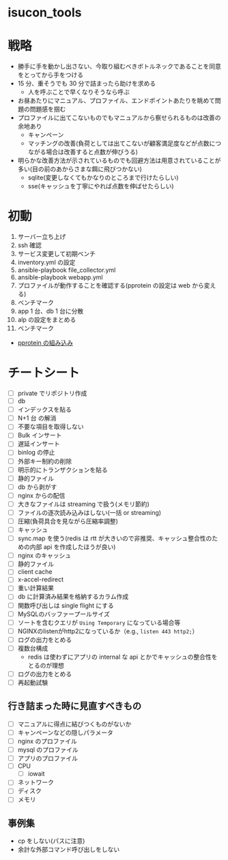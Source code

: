 # isucon_tools

# 戦略
- 勝手に手を動かし出さない、今取り組むべきボトルネックであることを同意をとってから手をつける
- 15 分、重そうでも 30 分で詰まったら助けを求める
  - 人を呼ぶことで早くなりそうなら呼ぶ
- お昼あたりにマニュアル、プロファイル、エンドポイントあたりを眺めて問題の問題感を掴む
- プロファイルに出てこないものでもマニュアルから察せられるものは改善の余地あり
  - キャンペーン
  - マッチングの改善(負荷としては出てこないが顧客満足度などが点数につながる場合は改善すると点数が伸びうる)
- 明らかな改善方法が示されているものでも回避方法は用意されていることが多い(目の前のあからさまな餌に飛びつかない)
  - sqlite(変更しなくてもかなりのところまで行けたらしい)
  - sse(キャッシュを丁寧にやれば点数を伸ばせたらしい)

# 初動
1. サーバー立ち上げ
2. ssh 確認
3. サービス変更して初期ベンチ
4. inventory.yml の設定
5. ansible-playbook file_collector.yml
6. ansible-playbook webapp.yml
7. プロファイルが動作することを確認する(pprotein の設定は web から変える)
8. ベンチマーク
9. app 1 台、db 1 台に分散
10. alp の設定をまとめる
11. ベンチマーク

- [pprotein の組み込み](https://github.com/narusejun/isucon13-final/commit/3210c87c83158010f27ca0d54e1071315d1b3fb1)

# チートシート

- [ ]  private でリポジトリ作成
- [ ]  db
  - [ ]  インデックスを貼る
  - [ ]  N+1 台 の解消
  - [ ]  不要な項目を取得しない
  - [ ]  Bulk インサート
  - [ ]  遅延インサート
  - [ ]  binlog の停止
  - [ ]  外部キー制約の削除
  - [ ]  明示的にトランザクションを貼る
- [ ]  静的ファイル
  - [ ]  db から剥がす
  - [ ]  nginx からの配信
  - [ ]  大きなファイルは streaming で扱う(メモリ節約)
  - [ ]  ファイルの逐次読み込みはしない(一括 or streaming)
  - [ ]  圧縮(負荷具合を見ながら圧縮率調整)
- [ ]  キャッシュ
  - [ ]  sync.map を使う(redis は rtt が大きいので非推奨、キャッシュ整合性のための内部 api を作成したほうが良い)
  - [ ]  nginx のキャッシュ
  - [ ]  静的ファイル
  - [ ]  client cache
  - [ ]  x-accel-redirect
  - [ ]  重い計算結果
  - [ ]  db に計算済み結果を格納するカラム作成
  - [ ]  関数呼び出しは single flight にする
- [ ]  MySQLのバッファープールサイズ
  - [ ]  ソートを含むクエリが `Using Temporary` になっている場合等
- [ ]  NGINXのlistenがhttp2になっているか（e.g., `listen 443 http2;`）
- [ ]  ログの出力をとめる
- [ ]  複数台構成
    - redis は使わずにアプリの internal な api とかでキャッシュの整合性をとるのが理想
- [ ]  ログの出力をとめる
- [ ]  再起動試験

## 行き詰まった時に見直すべきもの

- [ ]  マニュアルに得点に結びつくものがないか
  - [ ] キャンペーンなどの隠しパラメータ
- [ ]  nginx のプロファイル
- [ ]  mysql のプロファイル
- [ ]  アプリのプロファイル
- [ ]  CPU
    - [ ]  iowait
- [ ]  ネットワーク
- [ ]  ディスク
- [ ]  メモリ

## 事例集
- cp をしない(パスに注意)
- 余計な外部コマンド呼び出しをしない
